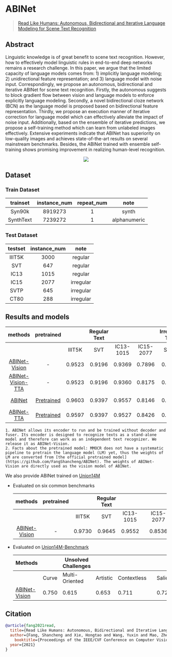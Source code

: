 # ABINet

> [Read Like Humans: Autonomous, Bidirectional and Iterative Language Modeling for Scene Text Recognition](https://arxiv.org/abs/2103.06495)

<!-- [ALGORITHM] -->

## Abstract

Linguistic knowledge is of great benefit to scene text recognition. However, how to effectively model linguistic rules in end-to-end deep networks remains a research challenge. In this paper, we argue that the limited capacity of language models comes from: 1) implicitly language modeling; 2) unidirectional feature representation; and 3) language model with noise input. Correspondingly, we propose an autonomous, bidirectional and iterative ABINet for scene text recognition. Firstly, the autonomous suggests to block gradient flow between vision and language models to enforce explicitly language modeling. Secondly, a novel bidirectional cloze network (BCN) as the language model is proposed based on bidirectional feature representation. Thirdly, we propose an execution manner of iterative correction for language model which can effectively alleviate the impact of noise input. Additionally, based on the ensemble of iterative predictions, we propose a self-training method which can learn from unlabeled images effectively. Extensive experiments indicate that ABINet has superiority on low-quality images and achieves state-of-the-art results on several mainstream benchmarks. Besides, the ABINet trained with ensemble self-training shows promising improvement in realizing human-level recognition.

<div align=center>
<img src="https://user-images.githubusercontent.com/22607038/145804331-9ae955dc-0d3b-41eb-a6b2-dc7c9f7c1bef.png"/>
</div>

## Dataset

### Train Dataset

| trainset  | instance_num | repeat_num |     note     |
| :-------: | :----------: | :--------: | :----------: |
|  Syn90k   |   8919273    |     1      |    synth     |
| SynthText |   7239272    |     1      | alphanumeric |

### Test Dataset

| testset | instance_num |   note    |
| :-----: | :----------: | :-------: |
| IIIT5K  |     3000     |  regular  |
|   SVT   |     647      |  regular  |
|  IC13   |     1015     |  regular  |
|  IC15   |     2077     | irregular |
|  SVTP   |     645      | irregular |
|  CT80   |     288      | irregular |

## Results and models

|                    methods                     |                     pretrained                     |        | Regular Text |           |           | Irregular Text |        | download                                         |
| :--------------------------------------------: | :------------------------------------------------: | :----: | :----------: | :-------: | :-------: | :------------: | :----: | :----------------------------------------------- |
|                                                |                                                    | IIIT5K |     SVT      | IC13-1015 | IC15-2077 |      SVTP      |  CT80  |                                                  |
| [ABINet-Vision](/configs/textrecog/abinet/abinet-vision_20e_st-an_mj.py) |                         -                          | 0.9523 |    0.9196    |  0.9369   |  0.7896   |     0.8403     | 0.8437 | [model](https://download.openmmlab.com/mmocr/textrecog/abinet/abinet-vision_20e_st-an_mj/abinet-vision_20e_st-an_mj_20220915_152445-85cfb03d.pth) \| [log](https://download.openmmlab.com/mmocr/textrecog/abinet/abinet-vision_20e_st-an_mj/20220915_152445.log) |
| [ABINet-Vision-TTA](/configs/textrecog/abinet/abinet-vision_20e_st-an_mj.py) |                         -                          | 0.9523 |    0.9196    |  0.9360   |  0.8175   |     0.8450     | 0.8542 |                                                  |
| [ABINet](/configs/textrecog/abinet/abinet_20e_st-an_mj.py) | [Pretrained](https://download.openmmlab.com/mmocr/textrecog/abinet/abinet_pretrain-45deac15.pth) | 0.9603 |    0.9397    |  0.9557   |  0.8146   |     0.8868     | 0.8785 | [model](https://download.openmmlab.com/mmocr/textrecog/abinet/abinet_20e_st-an_mj/abinet_20e_st-an_mj_20221005_012617-ead8c139.pth) \| [log](https://download.openmmlab.com/mmocr/textrecog/abinet/abinet_20e_st-an_mj/20221005_012617.log) |
| [ABINet-TTA](/configs/textrecog/abinet/abinet_20e_st-an_mj.py) | [Pretrained](https://download.openmmlab.com/mmocr/textrecog/abinet/abinet_pretrain-45deac15.pth) | 0.9597 |    0.9397    |  0.9527   |  0.8426   |     0.8930     | 0.8854 |                                                  |

```{note}
1. ABINet allows its encoder to run and be trained without decoder and fuser. Its encoder is designed to recognize texts as a stand-alone model and therefore can work as an independent text recognizer. We release it as ABINet-Vision.
2. Facts about the pretrained model: MMOCR does not have a systematic pipeline to pretrain the language model (LM) yet, thus the weights of LM are converted from [the official pretrained model](https://github.com/FangShancheng/ABINet). The weights of ABINet-Vision are directly used as the vision model of ABINet.
```

We also provide ABINet trained on [Union14M](https://github.com/Mountchicken/Union14M)

- Evaluated on six common benchmarks

  |                              methods                              | pretrained |        | Regular Text |           |     |           | Irregular Text |        | download                                                           |
  | :---------------------------------------------------------------: | :--------: | :----: | :----------: | :-------: | :-: | :-------: | :------------: | :----: | :----------------------------------------------------------------- |
  |                                                                   |            | IIIT5K |     SVT      | IC13-1015 |     | IC15-2077 |      SVTP      |  CT80  |                                                                    |
  | [ABINet-Vision](configs/textrecog/abinet/abinet-vision_10e_union14m.py) |     -      | 0.9730 |    0.9645    |  0.9552   |     |  0.8536   |     0.8977     | 0.9479 | [model](https://download.openmmlab.com/mmocr/textrecog/abinet/abinet_union14m-cbf19742.pth) |

- Evaluated on [Union14M-Benchmark](https://github.com/Mountchicken/Union14M)

  | Methods                                                |       | Unsolved Challenges |          |             |     |         | Additional Challenges |            | General | download                                                |
  | ------------------------------------------------------ | ----- | ------------------- | -------- | ----------- | --- | ------- | --------------------- | ---------- | ------- | ------------------------------------------------------- |
  |                                                        | Curve | Multi-Oriented      | Artistic | Contextless |     | Salient | Multi-Words           | Incomplete | General |                                                         |
  | [ABINet-Vision](configs/textrecog/abinet/abinet-vision_10e_union14m.py) | 0.750 | 0.615               | 0.653    | 0.711       |     | 0.729   | 0.591                 | 0.026      | 0.794   | [model](https://download.openmmlab.com/mmocr/textrecog/abinet/abinet_union14m-cbf19742.pth) |

## Citation

```bibtex
@article{fang2021read,
  title={Read Like Humans: Autonomous, Bidirectional and Iterative Language Modeling for Scene Text Recognition},
  author={Fang, Shancheng and Xie, Hongtao and Wang, Yuxin and Mao, Zhendong and Zhang, Yongdong},
    booktitle={Proceedings of the IEEE/CVF Conference on Computer Vision and Pattern Recognition},
  year={2021}
}
```
